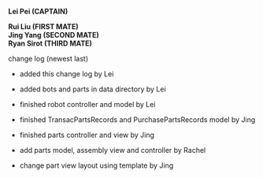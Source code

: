 **Lei Pei (CAPTAIN)**


**Rui Liu (FIRST MATE)** <br/>
**Jing Yang (SECOND MATE)** <br/>
**Ryan Sirot (THIRD MATE)**

change log (newest last)

* added this change log by Lei

* added bots and parts in data directory by Lei

* finished robot controller and model by Lei

* finished TransacPartsRecords and PurchasePartsRecords model by Jing

* finished parts controller and view by Jing

* add parts model, assembly view and controller by Rachel

* change part view layout using template by Jing


